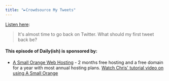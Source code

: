 ```yaml
---
title: "►Crowdsource My Tweets"
---
```

<p><a href="https://goodstuff.network/dailyish/83">Listen here</a>:</p>
<blockquote><p>
  It's almost time to go back on Twitter. What should my first tweet back be?
</p></blockquote>
<h4>This episode of Daily(ish) is sponsored by:</h4>
<ul>
<li><a href="https://ift.tt/1CsQlrL">A Small Orange Web Hosting</a> - 2 months free hosting and a free domain for a year with most annual hosting plans. <a href="https://ift.tt/1CMk9eH">Watch Chris&#39; tutorial video on using A Small Orange</a></li>
</ul>
